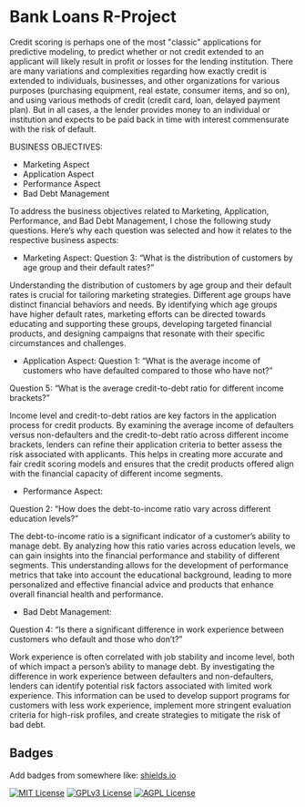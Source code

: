 
# Bank Loans R-Project

Credit scoring is perhaps one of the most "classic" applications for predictive modeling, to predict whether or not credit extended to an applicant will likely result in profit or losses for the lending institution. There are many variations and complexities regarding how exactly credit is extended to individuals, businesses, and other organizations for various purposes (purchasing equipment, real estate, consumer items, and so on), and using various methods of credit (credit card, loan, delayed payment plan). But in all cases, a the lender provides money to an individual or institution and expects to be paid back in time with interest commensurate with the risk of default.

BUSINESS OBJECTIVES:
- Marketing Aspect
- Application Aspect
- Performance Aspect
- Bad Debt Management

To address the business objectives related to Marketing, Application, Performance, and Bad Debt Management, I chose the following study questions. Here’s why each question was selected and how it relates to the respective business aspects:

* Marketing Aspect:
Question 3: “What is the distribution of customers by age group and their default rates?”

Understanding the distribution of customers by age group and their default rates is crucial for tailoring marketing strategies. Different age groups have distinct financial behaviors and needs. By identifying which age groups have higher default rates, marketing efforts can be directed towards educating and supporting these groups, developing targeted financial products, and designing campaigns that resonate with their specific circumstances and challenges.
* Application Aspect:
Question 1: “What is the average income of customers who have defaulted compared to those who have not?” 

Question 5: “What is the average credit-to-debt ratio for different income brackets?”

Income level and credit-to-debt ratios are key factors in the application process for credit products. By examining the average income of defaulters versus non-defaulters and the credit-to-debt ratio across different income brackets, lenders can refine their application criteria to better assess the risk associated with applicants. This helps in creating more accurate and fair credit scoring models and ensures that the credit products offered align with the financial capacity of different income segments.

* Performance Aspect:

Question 2: “How does the debt-to-income ratio vary across different education levels?”

The debt-to-income ratio is a significant indicator of a customer’s ability to manage debt. By analyzing how this ratio varies across education levels, we can gain insights into the financial performance and stability of different segments. This understanding allows for the development of performance metrics that take into account the educational background, leading to more personalized and effective financial advice and products that enhance overall financial health and performance.

* Bad Debt Management:

Question 4: “Is there a significant difference in work experience between customers who default and those who don’t?”

Work experience is often correlated with job stability and income level, both of which impact a person’s ability to manage debt. By investigating the difference in work experience between defaulters and non-defaulters, lenders can identify potential risk factors associated with limited work experience. This information can be used to develop support programs for customers with less work experience, implement more stringent evaluation criteria for high-risk profiles, and create strategies to mitigate the risk of bad debt.

## Badges

Add badges from somewhere like: [shields.io](https://shields.io/)

[![MIT License](https://img.shields.io/badge/License-MIT-green.svg)](https://choosealicense.com/licenses/mit/)
[![GPLv3 License](https://img.shields.io/badge/License-GPL%20v3-yellow.svg)](https://opensource.org/licenses/)
[![AGPL License](https://img.shields.io/badge/license-AGPL-blue.svg)](http://www.gnu.org/licenses/agpl-3.0)

